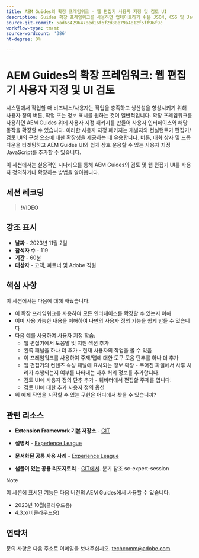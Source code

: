 ```yaml
---
title: AEM Guides의 확장 프레임워크 - 웹 편집기 사용자 지정 및 검토 UI
description: Guides 확장 프레임워크를 사용하면 업데이트하기 쉬운 JSON, CSS 및 JavaScript를 사용하여 검토 Ui 또는 Webeditor의 원하는 섹션을 사용자 지정할 수 있습니다.
source-git-commit: 5ad664296478ed16f6f2d80e79a4812f5ff96f9c
workflow-type: tm+mt
source-wordcount: '386'
ht-degree: 0%

---
```


# AEM Guides의 확장 프레임워크: 웹 편집기 사용자 지정 및 UI 검토

시스템에서 작업할 때 비즈니스/사용자는 작업을 충족하고 생산성을 향상시키기 위해 사용자 정의 버튼, 작업 또는 정보 표시를 원하는 것이 일반적입니다. 확장 프레임워크를 사용하면 AEM Guides 위에 사용자 지정 패키지를 만들어 사용자 인터페이스와 해당 동작을 확장할 수 있습니다. 이러한 사용자 지정 패키지는 개발자와 컨설턴트가 편집기/검토 UI의 구성 요소에 대한 확장성을 제공하는 데 유용합니다. 버튼, 대화 상자 및 드롭다운을 타겟팅하고 AEM Guides UI와 쉽게 상호 운용할 수 있는 사용자 지정 JavaScript를 추가할 수 있습니다.

이 세션에서는 실용적인 시나리오를 통해 AEM Guides의 검토 및 웹 편집기 UI를 사용자 정의하거나 확장하는 방법을 알아봅니다.

## 세션 레코딩

>[!VIDEO](https://video.tv.adobe.com/v/3425476/review-ui-customization-guides-extension-framework-web-editor)

## 강조 표시

- **날짜** - 2023년 11월 2일
- **참석자 수** - 119
- **기간** - 60분
- **대상자** - 고객, 파트너 및 Adobe 직원

## 핵심 사항

이 세션에서는 다음에 대해 배웠습니다.
- 이 확장 프레임워크를 사용하여 모든 인터페이스를 확장할 수 있는지 이해
- 이미 사용 가능한 내용을 이해하여 나만의 사용자 정의 기능을 쉽게 만들 수 있습니다
- 다음 예를 사용하여 사용자 지정 학습:
   - 웹 편집기에서 도움말 및 지원 섹션 추가
   - 왼쪽 패널을 하나 더 추가 - 현재 사용자의 작업을 볼 수 있음
   - 이 프레임워크를 사용하여 주제/맵에 대한 도구 모음 단추를 하나 더 추가
   - 웹 편집기의 컨텐츠 속성 패널에 표시되는 정보 확장 - 주어진 파일에서 사후 처리가 수행되는지 여부를 나타내는 사후 처리 정보를 추가합니다.
   - 검토 UI에 사용자 정의 단추 추가 - 웨비터에서 편집할 주제를 엽니다.
   - 검토 UI에 대한 추가 사용자 정의 옵션
- 위 예제 작업을 시작할 수 있는 구현은 어디에서 찾을 수 있습니까?


## 관련 리소스

- **Extension Framework 기본 저장소** - [GIT](https://github.com/adobe/guides-extension/tree/main)

- **설명서** - [Experience League](https://guides-extension.vercel.app/docs/aem_guides_framework/basic_customisation)

- **문서화된 공통 사용 사례** - [Experience League](https://guides-extension.vercel.app/docs/aem_guides_framework/basic_customisation)

- **샘플이 있는 공용 리포지토리** - [GIT에서](https://github.com/adobe/guides-extension/tree/sc-expert-session). 분기 참조 sc-expert-session


>[!NOTE]
>
> 이 세션에 표시된 기능은 다음 버전의 AEM Guides에서 사용할 수 있습니다.
> - 2023년 10월(클라우드용)
> - 4.3.x(비클라우드용)



## 연락처

문의 사항은 다음 주소로 이메일을 보내주십시오. <techcomm@adobe.com>
